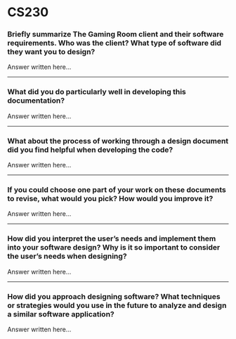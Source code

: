 # CS230

### Briefly summarize The Gaming Room client and their software requirements. Who was the client? What type of software did they want you to design?
Answer written here...

<hr>

### What did you do particularly well in developing this documentation?
Answer written here...

<hr>

### What about the process of working through a design document did you find helpful when developing the code?
Answer written here...

<hr>

### If you could choose one part of your work on these documents to revise, what would you pick? How would you improve it?
Answer written here...

<hr>

### How did you interpret the user’s needs and implement them into your software design? Why is it so important to consider the user’s needs when designing?
Answer written here...

<hr>

### How did you approach designing software? What techniques or strategies would you use in the future to analyze and design a similar software application?
Answer written here...
